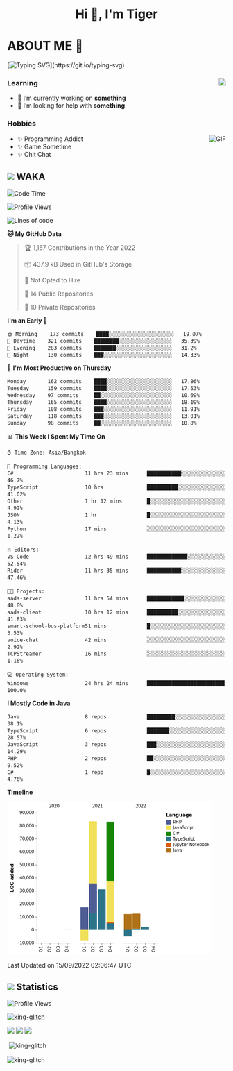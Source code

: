 <h1 align="center">Hi 👋, I'm Tiger</h1>




# ABOUT ME 💬

[![Typing SVG](https://readme-typing-svg.herokuapp.com?color=22F771&vCenter=true&lines=A+perssionate+developer+from+nowhere.)](https://git.io/typing-svg)

<div>
 <img align="right" src="https://spotify-github-profile.vercel.app/api/view?uid=12129734423&cover_image=false&theme=default&bar_color=22d016&bar_color_cover=true" />
 <h3>Learning</h3>
 
 <ul>
  <li>🔭 I’m currently working on <b>something</b></li>
  <li>🤝 I’m looking for help with <b>something</b></li>
 </ul>
 
</div>
<div>
 <h3>Hobbies</h3>
 <img align="right" height="475px"  alt="GIF" src="https://i.pinimg.com/originals/1f/b7/db/1fb7dbee557e5ed509f7517da8a84d58.gif" />
 <ul>
  <li>✨ Programming Addict</li>
  <li>✨ Game Sometime</li>
  <li>✨ Chit Chat</li>
 </ul>
 
</div>



## <img height="40" src="https://raw.githubusercontent.com/innng/innng/master/assets/kyubey.gif"/> WAKA

<!--START_SECTION:waka-->
![Code Time](http://img.shields.io/badge/Code%20Time-1%2C054%20hrs%2024%20mins-blue)

![Profile Views](http://img.shields.io/badge/Profile%20Views-1-blue)

![Lines of code](https://img.shields.io/badge/From%20Hello%20World%20I%27ve%20Written-228%20Thousand%20lines%20of%20code-blue)

**🐱 My GitHub Data** 

> 🏆 1,157 Contributions in the Year 2022
 > 
> 📦 437.9 kB Used in GitHub's Storage 
 > 
> 🚫 Not Opted to Hire
 > 
> 📜 14 Public Repositories 
 > 
> 🔑 10 Private Repositories  
 > 
**I'm an Early 🐤** 

```text
🌞 Morning    173 commits    ████░░░░░░░░░░░░░░░░░░░░░   19.07% 
🌆 Daytime    321 commits    ████████░░░░░░░░░░░░░░░░░   35.39% 
🌃 Evening    283 commits    ███████░░░░░░░░░░░░░░░░░░   31.2% 
🌙 Night      130 commits    ███░░░░░░░░░░░░░░░░░░░░░░   14.33%

```
📅 **I'm Most Productive on Thursday** 

```text
Monday       162 commits    ████░░░░░░░░░░░░░░░░░░░░░   17.86% 
Tuesday      159 commits    ████░░░░░░░░░░░░░░░░░░░░░   17.53% 
Wednesday    97 commits     ██░░░░░░░░░░░░░░░░░░░░░░░   10.69% 
Thursday     165 commits    ████░░░░░░░░░░░░░░░░░░░░░   18.19% 
Friday       108 commits    ███░░░░░░░░░░░░░░░░░░░░░░   11.91% 
Saturday     118 commits    ███░░░░░░░░░░░░░░░░░░░░░░   13.01% 
Sunday       98 commits     ██░░░░░░░░░░░░░░░░░░░░░░░   10.8%

```


📊 **This Week I Spent My Time On** 

```text
⌚︎ Time Zone: Asia/Bangkok

💬 Programming Languages: 
C#                       11 hrs 23 mins      ███████████░░░░░░░░░░░░░░   46.7% 
TypeScript               10 hrs              ██████████░░░░░░░░░░░░░░░   41.02% 
Other                    1 hr 12 mins        █░░░░░░░░░░░░░░░░░░░░░░░░   4.92% 
JSON                     1 hr                █░░░░░░░░░░░░░░░░░░░░░░░░   4.13% 
Python                   17 mins             ░░░░░░░░░░░░░░░░░░░░░░░░░   1.22%

🔥 Editors: 
VS Code                  12 hrs 49 mins      █████████████░░░░░░░░░░░░   52.54% 
Rider                    11 hrs 35 mins      ███████████░░░░░░░░░░░░░░   47.46%

🐱‍💻 Projects: 
aads-server              11 hrs 54 mins      ████████████░░░░░░░░░░░░░   48.8% 
aads-client              10 hrs 12 mins      ██████████░░░░░░░░░░░░░░░   41.83% 
smart-school-bus-platform51 mins             █░░░░░░░░░░░░░░░░░░░░░░░░   3.53% 
voice-chat               42 mins             ░░░░░░░░░░░░░░░░░░░░░░░░░   2.92% 
TCPStreamer              16 mins             ░░░░░░░░░░░░░░░░░░░░░░░░░   1.16%

💻 Operating System: 
Windows                  24 hrs 24 mins      █████████████████████████   100.0%

```

**I Mostly Code in Java** 

```text
Java                     8 repos             █████████░░░░░░░░░░░░░░░░   38.1% 
TypeScript               6 repos             ███████░░░░░░░░░░░░░░░░░░   28.57% 
JavaScript               3 repos             ███░░░░░░░░░░░░░░░░░░░░░░   14.29% 
PHP                      2 repos             ██░░░░░░░░░░░░░░░░░░░░░░░   9.52% 
C#                       1 repo              █░░░░░░░░░░░░░░░░░░░░░░░░   4.76%

```


**Timeline**

![Chart not found](https://raw.githubusercontent.com/king-glitch/king-glitch/main/charts/bar_graph.png) 


 Last Updated on 15/09/2022 02:06:47 UTC
<!--END_SECTION:waka-->
## <img height="40" src="https://raw.githubusercontent.com/innng/innng/master/assets/kyubey.gif"/> Statistics
![Profile Views](https://komarev.com/ghpvc/?username=king-glitch)  

<p align="left"> 
 <a href="https://github.com/ryo-ma/github-profile-trophy">
  <img src="https://github-profile-trophy.vercel.app/?username=king-glitch&theme=dracula" alt="king-glitch" />
 </a> </p>

![](https://github-profile-summary-cards.vercel.app/api/cards/profile-details?username=king-glitch&theme=dracula)
![](https://github-profile-summary-cards.vercel.app/api/cards/stats?username=king-glitch&theme=dracula) 
![](https://github-profile-summary-cards.vercel.app/api/cards/productive-time?username=king-glitch&theme=dracula)


<p>&nbsp;<img align="center" src="https://github-readme-stats.vercel.app/api?username=king-glitch&theme=dracula" alt="king-glitch" /></p>

<p><img align="center" src="https://github-readme-streak-stats.herokuapp.com/?user=king-glitch&theme=dracula" alt="king-glitch" /></p>
